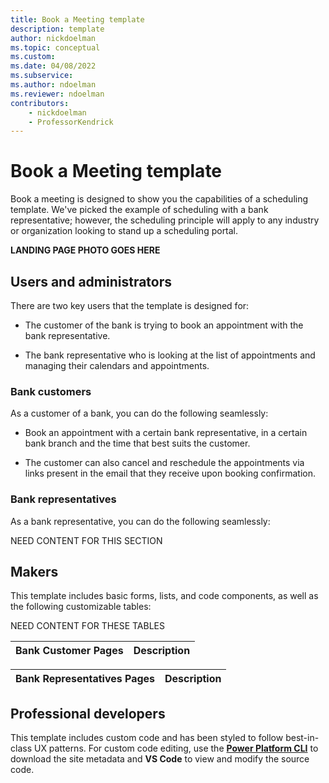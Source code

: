 ```yaml
---
title: Book a Meeting template
description: template
author: nickdoelman
ms.topic: conceptual
ms.custom: 
ms.date: 04/08/2022
ms.subservice:
ms.author: ndoelman
ms.reviewer: ndoelman
contributors:
    - nickdoelman
    - ProfessorKendrick
---
```


# Book a Meeting template

Book a meeting is designed to show you the capabilities of a scheduling template. We've picked the example of scheduling with a bank representative; however, the scheduling principle will apply to any industry or organization looking to stand up a scheduling portal.

**LANDING PAGE PHOTO GOES HERE**

## Users and administrators

There are two key users that the template is designed for:

- The customer of the bank is trying to book an appointment with the bank representative.

- The bank representative who is looking at the list of appointments and managing their calendars and appointments.

### Bank customers

As a customer of a bank, you can do the following seamlessly:

- Book an appointment with a certain bank representative, in a certain bank branch and the time that best suits the customer.

- The customer can also cancel and reschedule the appointments via links present in the email that they receive upon booking confirmation.

### Bank representatives

As a bank representative, you can do the following seamlessly:

NEED CONTENT FOR THIS SECTION

## Makers

This template includes basic forms, lists, and code components, as well as the following customizable tables:

NEED CONTENT FOR THESE TABLES

| **Bank Customer Pages** | **Description** |
|-----------|-----------------|

| **Bank Representatives Pages** | **Description** |
|-----------|-----------------|


## Professional developers

This template includes custom code and has been styled to follow best-in-class UX patterns.  For custom code editing, use the [**Power Platform CLI**](../configure/cli-tutorial.md) to download the site metadata and **VS Code** to view and modify the source code.